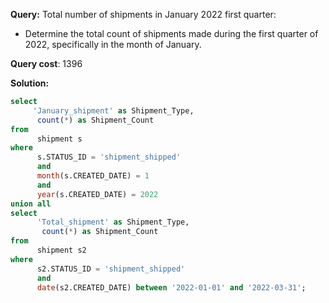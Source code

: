 **Query:** Total number of shipments in January 2022 first quarter:
 - Determine the total count of shipments made during the first quarter of 2022, specifically in the month of January.
   
**Query cost**: 1396

**Solution:** 
```sql
select 
     'January_shipment' as Shipment_Type,
      count(*) as Shipment_Count
from 
      shipment s
where 
      s.STATUS_ID = 'shipment_shipped'
      and 
      month(s.CREATED_DATE) = 1
      and 
      year(s.CREATED_DATE) = 2022
union all
select 
      'Total_shipment' as Shipment_Type, 
       count(*) as Shipment_Count
from 
      shipment s2
where 
      s2.STATUS_ID = 'shipment_shipped'
      and 
      date(s2.CREATED_DATE) between '2022-01-01' and '2022-03-31';
